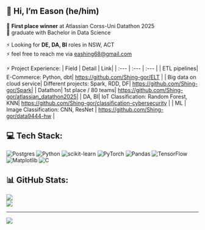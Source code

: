## 👋 Hi, I’m Eason (he/him)
🌱 **First place winner** at Atlassian Corss-Uni Datathon 2025 \
🌱 graduate with Bachelor in Data Science 

⚡ Looking for **DE, DA, BI** roles in NSW, ACT \
⚡ feel free to reach me via eashing68@gmail.com

⚡ Project Experience:
| Field | Detail | Link|
| :--- | :--- | :--- |
| ETL pipelines| E-Commerce: Python, dbt| https://github.com/Shing-gor/ELT |
| Big data on cloud service| Different projects: Spark, RDD, DF| https://github.com/Shing-gor/Spark|
| Datathon| 1st place / 80 teams| https://github.com/Shing-gor/atlassian_datathon2025|
| DA, BI| IoT Classification: Random Forest, KNN| https://github.com/Shing-gor/classification-cybersecurity |
| ML | Image Classification: CNN, ResNet | https://github.com/Shing-gor/data9444-hw |




## 💻 Tech Stack:
![Postgres](https://img.shields.io/badge/postgres-%23316192.svg?style=for-the-badge&logo=postgresql&logoColor=white) ![Python](https://img.shields.io/badge/python-3670A0?style=for-the-badge&logo=python&logoColor=ffdd54) ![scikit-learn](https://img.shields.io/badge/scikit--learn-%23F7931E.svg?style=for-the-badge&logo=scikit-learn&logoColor=white) ![PyTorch](https://img.shields.io/badge/PyTorch-%23EE4C2C.svg?style=for-the-badge&logo=PyTorch&logoColor=white) ![Pandas](https://img.shields.io/badge/pandas-%23150458.svg?style=for-the-badge&logo=pandas&logoColor=white) ![TensorFlow](https://img.shields.io/badge/TensorFlow-%23FF6F00.svg?style=for-the-badge&logo=TensorFlow&logoColor=white) ![Matplotlib](https://img.shields.io/badge/Matplotlib-%23ffffff.svg?style=for-the-badge&logo=Matplotlib&logoColor=black) ![C](https://img.shields.io/badge/c-%2300599C.svg?style=for-the-badge&logo=c&logoColor=white)
## 📊 GitHub Stats:
![](https://github-readme-stats.vercel.app/api?username=shing-gor&theme=nightowl&hide_border=false&include_all_commits=false&count_private=false)<br/>
![](https://nirzak-streak-stats.vercel.app/?user=shing-gor&theme=nightowl&hide_border=false)<br/>

---
[![](https://visitcount.itsvg.in/api?id=shing-gor&icon=0&color=0)](https://visitcount.itsvg.in)

<!-- Proudly created with GPRM ( https://gprm.itsvg.in ) -->
<!---
Shing-gor/Shing-gor is a ✨ special ✨ repository because its `README.md` (this file) appears on your GitHub profile.
You can click the Preview link to take a look at your changes.
--->
